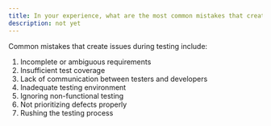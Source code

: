 ```yaml
---
title: In your experience, what are the most common mistakes that create issues during testing?
description: not yet
---
```

Common mistakes that create issues during testing include:
<ol>
<li>Incomplete or ambiguous requirements</li>
<li>Insufficient test coverage</li>
<li>Lack of communication between testers and developers</li>
<li>Inadequate testing environment</li>
<li>Ignoring non-functional testing</li>
<li>Not prioritizing defects properly</li>
<li>Rushing the testing process</li>
</ol>
